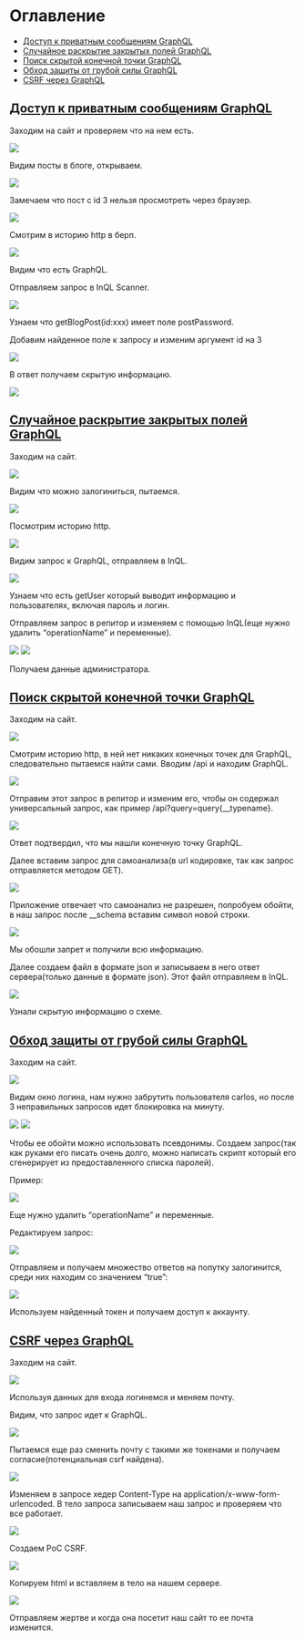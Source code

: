 # Оглавление

- [Доступ к приватным сообщениям GraphQL](#title1)
- [Случайное раскрытие закрытых полей GraphQL](#title2)
- [Поиск скрытой конечной точки GraphQL](#title3)
- [Обход защиты от грубой силы GraphQL](#title4)
- [CSRF через GraphQL](#title5)

## <a id="title1">[Доступ к приватным сообщениям GraphQL](https://portswigger.net/web-security/graphql/lab-graphql-reading-private-posts)</a>

Заходим на сайт и проверяем что на нем есть.

<img src="https://github.com/awpmlg/ResearchGraphQL/blob/main/ExampleVulns/PortSwigger/img/1_1.png">

Видим посты в блоге, открываем.

<img src="https://github.com/awpmlg/ResearchGraphQL/blob/main/ExampleVulns/PortSwigger/img/1_2.png">

Замечаем что пост с id 3 нельзя просмотреть через браузер.

<img src="https://github.com/awpmlg/ResearchGraphQL/blob/main/ExampleVulns/PortSwigger/img/1_3.png">

Смотрим в историю http в берп.

<img src="https://github.com/awpmlg/ResearchGraphQL/blob/main/ExampleVulns/PortSwigger/img/1_4.png">

Видим что есть GraphQL.

Отправляем запрос в InQL Scanner.

<img src="https://github.com/awpmlg/ResearchGraphQL/blob/main/ExampleVulns/PortSwigger/img/1_5.png">

Узнаем что getBlogPost(id:xxx) имеет поле postPassword.

Добавим найденное поле к запросу и изменим аргумент id на 3

<img src="https://github.com/awpmlg/ResearchGraphQL/blob/main/ExampleVulns/PortSwigger/img/1_6.png">

В ответ получаем скрытую информацию.

<img src="https://github.com/awpmlg/ResearchGraphQL/blob/main/ExampleVulns/PortSwigger/img/1_7.png">

## <a id="title2">[Случайное раскрытие закрытых полей GraphQL](https://portswigger.net/web-security/graphql/lab-graphql-accidental-field-exposure)</a>

Заходим на сайт.

<img src="https://github.com/awpmlg/ResearchGraphQL/blob/main/ExampleVulns/PortSwigger/img/2_1.png">

Видим что можно залогиниться, пытаемся.

<img src="https://github.com/awpmlg/ResearchGraphQL/blob/main/ExampleVulns/PortSwigger/img/2_2.png">

Посмотрим историю http.

<img src="https://github.com/awpmlg/ResearchGraphQL/blob/main/ExampleVulns/PortSwigger/img/2_3.png">

Видим запрос к GraphQL, отправляем в InQL.

<img src="https://github.com/awpmlg/ResearchGraphQL/blob/main/ExampleVulns/PortSwigger/img/2_4.png">

Узнаем что есть getUser который выводит информацию и пользователях, включая пароль и логин. 

Отправляем запрос в репитор и изменяем с помощью InQL(еще нужно удалить “operationName” и переменные).

<img src="https://github.com/awpmlg/ResearchGraphQL/blob/main/ExampleVulns/PortSwigger/img/2_5.png">

<img src="https://github.com/awpmlg/ResearchGraphQL/blob/main/ExampleVulns/PortSwigger/img/2_6.png">

Получаем данные администратора.

## <a id="title3">[Поиск скрытой конечной точки GraphQL](https://portswigger.net/web-security/graphql/lab-graphql-find-the-endpoint)</a>

Заходим на сайт.

<img src="https://github.com/awpmlg/ResearchGraphQL/blob/main/ExampleVulns/PortSwigger/img/3_1.png">

Смотрим историю http, в ней нет никаких конечных точек для GraphQL, следовательно пытаемся найти сами. Вводим /api и находим GraphQL.

<img src="https://github.com/awpmlg/ResearchGraphQL/blob/main/ExampleVulns/PortSwigger/img/3_2.png">

Отправим этот запрос в репитор и изменим его, чтобы он содержал универсальный запрос, как пример /api?query=query{__typename}.

<img src="https://github.com/awpmlg/ResearchGraphQL/blob/main/ExampleVulns/PortSwigger/img/3_3.png">

Ответ подтвердил, что мы нашли конечную точку GraphQL.

Далее вставим запрос для самоанализа(в url кодировке, так как запрос отправляется методом GET).

<img src="https://github.com/awpmlg/ResearchGraphQL/blob/main/ExampleVulns/PortSwigger/img/3_4.png">

Приложение отвечает что самоанализ не разрешен, попробуем обойти, в наш запрос после __schema вставим символ новой строки.

<img src="https://github.com/awpmlg/ResearchGraphQL/blob/main/ExampleVulns/PortSwigger/img/3_5.png">

Мы обошли запрет и получили всю информацию.

Далее создаем файл в формате json и записываем в него ответ сервера(только данные в формате json). Этот файл отправляем в InQL.

<img src="https://github.com/awpmlg/ResearchGraphQL/blob/main/ExampleVulns/PortSwigger/img/3_6.png">

Узнали скрытую информацию о схеме.

## <a id="title4">[Обход защиты от грубой силы GraphQL](https://portswigger.net/web-security/graphql/lab-graphql-brute-force-protection-bypass)</a>

Заходим на сайт.

<img src="https://github.com/awpmlg/ResearchGraphQL/blob/main/ExampleVulns/PortSwigger/img/4_1.png">

Видим окно логина, нам нужно забрутить пользователя carlos, но после 3 неправильных запросов идет блокировка на минуту.

<img src="https://github.com/awpmlg/ResearchGraphQL/blob/main/ExampleVulns/PortSwigger/img/4_2.png">

<img src="https://github.com/awpmlg/ResearchGraphQL/blob/main/ExampleVulns/PortSwigger/img/4_3.png">

Чтобы ее обойти можно использовать псевдонимы. Создаем запрос(так как руками его писать очень долго, можно написать скрипт который его сгенерирует из предоставленного списка паролей).

Пример:

<img src="https://github.com/awpmlg/ResearchGraphQL/blob/main/ExampleVulns/PortSwigger/img/4_4.png">

Еще нужно удалить “operationName” и переменные.

Редактируем запрос:

<img src="https://github.com/awpmlg/ResearchGraphQL/blob/main/ExampleVulns/PortSwigger/img/4_5.png">

Отправляем и получаем множество ответов на попутку залогинится, среди них находим со значением “true”:

<img src="https://github.com/awpmlg/ResearchGraphQL/blob/main/ExampleVulns/PortSwigger/img/4_6.png">

Используем найденный токен и получаем доступ к аккаунту.

## <a id="title5">[CSRF через GraphQL](https://portswigger.net/web-security/graphql/lab-graphql-csrf-via-graphql-api)</a>

Заходим на сайт.

<img src="https://github.com/awpmlg/ResearchGraphQL/blob/main/ExampleVulns/PortSwigger/img/5_1.png">

Используя данных для входа логинемся и меняем почту.

Видим, что запрос идет к GraphQL.

<img src="https://github.com/awpmlg/ResearchGraphQL/blob/main/ExampleVulns/PortSwigger/img/5_2.png">

Пытаемся еще раз сменить почту с такими же токенами и получаем согласие(потенциальная csrf найдена).

<img src="https://github.com/awpmlg/ResearchGraphQL/blob/main/ExampleVulns/PortSwigger/img/5_3.png">

Изменяем в запросе хедер Content-Type на application/x-www-form-urlencoded. В тело запроса записываем наш запрос и проверяем что все работает.

<img src="https://github.com/awpmlg/ResearchGraphQL/blob/main/ExampleVulns/PortSwigger/img/5_4.png">

Создаем PoC CSRF.

<img src="https://github.com/awpmlg/ResearchGraphQL/blob/main/ExampleVulns/PortSwigger/img/5_5.png">

Копируем html и вставляем в тело на нашем сервере.

<img src="https://github.com/awpmlg/ResearchGraphQL/blob/main/ExampleVulns/PortSwigger/img/5_6.png">

Отправляем жертве и когда она посетит наш сайт то ее почта изменится.
